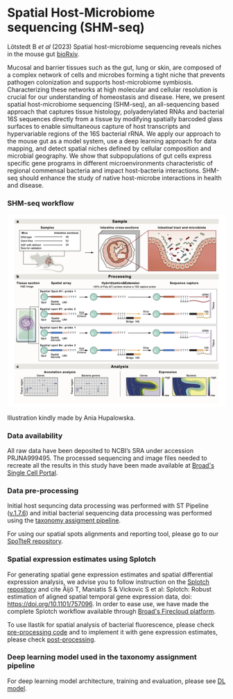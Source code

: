 # Spatial Host-Microbiome sequencing (SHM-seq)

Lötstedt B *et al* (2023) Spatial host-microbiome sequencing reveals niches in the mouse gut [bioRxiv](https://www.biorxiv.org/content/10.1101/2022.07.18.500470v1). 

Mucosal and barrier tissues such as the gut, lung or skin, are composed of a complex network of cells and microbes forming a tight niche that prevents pathogen colonization and supports host-microbiome symbiosis. Characterizing these networks at high molecular and cellular resolution is crucial for our understanding of homeostasis and disease. Here, we present spatial host-microbiome sequencing (SHM-seq), an all-sequencing based approach that captures tissue histology, polyadenylated RNAs and bacterial 16S sequences directly from a tissue by modifying spatially barcoded glass surfaces to enable simultaneous capture of host transcripts and hypervariable regions of the 16S bacterial rRNA. We apply our approach to the mouse gut as a model system, use a deep learning approach for data mapping, and detect spatial niches defined by cellular composition and microbial geography. We show that subpopulations of gut cells express specific gene programs in different microenvironments characteristic of regional commensal bacteria and impact host-bacteria interactions. SHM-seq should enhance the study of native host-microbe interactions in health and disease.

### SHM-seq workflow
![github-small](https://github.com/nygctech/shmseq/blob/main/SHM-seq-fig1.png)

Illustration kindly made by Ania Hupalowska.

### Data availability
All raw data have been deposited to NCBI’s SRA under accession PRJNA999495. The processed sequencing and image files needed to recreate all the results in this study have been made available at [Broad's Single Cell Portal](https://singlecell.broadinstitute.org/single_cell/study/SCP2375).

### Data pre-processing
Initial host sequncing data processing was performed with ST Pipeline ([v.1.7.6](https://github.com/SpatialTranscriptomicsResearch/st_pipeline/releases/tag/1.7.6)) and initial bacterial sequencing data processing was performed using the [taxonomy assigment pipeline](./Bacterial-analysis/bacterial_preparation_scripts/taxonomy_assignment_pipeline/).

For using our spatial spots alignments and reporting tool, please go to our [SpoTteR repository](https://github.com/klarman-cell-observatory/SpoTteR).

### Spatial expression estimates using Splotch
For generating spatial gene expression estimates and spatial differential expression analysis, we advise you to follow instruction on the [Splotch repository](https://github.com/tare/Splotch) and cite Äijö T, Maniatis S & Vickovic S et al: Splotch: Robust estimation of aligned spatial temporal gene expression data, doi: https://doi.org/10.1101/757096. In order to ease use, we have made the complete Splotch workflow available through [Broad's Firecloud platform](https://portal.firecloud.org/?return=firecloud#methods/jgoud/splotch/58).

To use Ilastik for spatial analysis of bacterial fluorescence, please check [pre-processing code](./pre-splotch/) and to implement it with gene expression estimates, please check [post-processing](./post-splotch/).

### Deep learning model used in the taxonomy assignment pipeline
For deep learning model architecture, training and evaluation, please see [DL model](./Bacterial-analysis/bacterial_preparation_scripts/DLmodel/).

  
